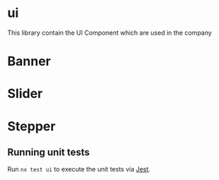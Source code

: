 # ui

This library contain the UI Component which are used in the company

# Banner
# Slider
# Stepper

## Running unit tests

Run `nx test ui` to execute the unit tests via [Jest](https://jestjs.io).
